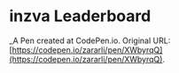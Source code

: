 # inzva Leaderboard
 _A Pen created at CodePen.io. Original URL: [https://codepen.io/zararli/pen/XWbyrqQ](https://codepen.io/zararli/pen/XWbyrqQ).

 